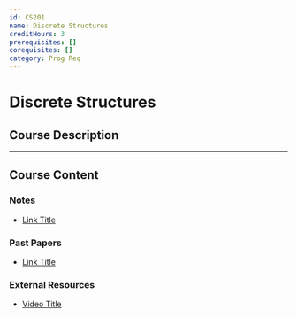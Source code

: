 ```yaml
---
id: CS201
name: Discrete Structures
creditHours: 3
prerequisites: []
corequisites: []
category: Prog Req
---
```


# Discrete Structures

## Course Description
<Description>

---

## Course Content

### Notes
- [Link Title](https://link.com)

### Past Papers
- [Link Title](https://link.com)

### External Resources
- [Video Title](https://link.com)
